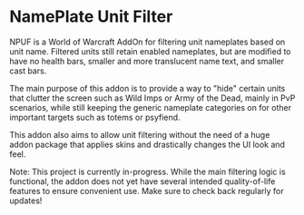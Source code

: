 # NamePlate Unit Filter
NPUF is a World of Warcraft AddOn for filtering unit nameplates based on unit name. Filtered units still retain enabled nameplates, but are modified to have no health bars, smaller and more translucent name text, and smaller cast bars.

The main purpose of this addon is to provide a way to "hide" certain units that clutter the screen such as Wild Imps or Army of the Dead, mainly in PvP scenarios, while still keeping the generic nameplate categories on for other important targets such as totems or psyfiend.

This addon also aims to allow unit filtering without the need of a huge addon package that applies skins and drastically changes the UI look and feel.

Note: This project is currently in-progress. While the main filtering logic is functional, the addon does not yet have several intended quality-of-life features to ensure convenient use. Make sure to check back regularly for updates!